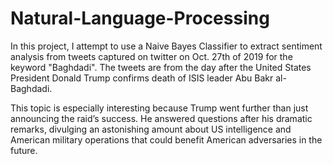 # Natural-Language-Processing

In this project, I attempt to use a Naive Bayes Classifier to extract sentiment analysis from tweets captured on twitter on Oct. 27th of 2019 for the keyword "Baghdadi". The tweets are from the day after the United States President Donald Trump confirms death of ISIS leader Abu Bakr al-Baghdadi. 

This topic is especially interesting because Trump went further than just announcing the raid’s success. He answered questions after his dramatic remarks, divulging an astonishing amount about US intelligence and American military operations that could benefit American adversaries in the future.

